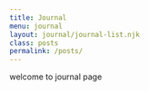 ```yaml
---
title: Journal
menu: journal
layout: journal/journal-list.njk
class: posts
permalink: /posts/
---
```


welcome to journal page
